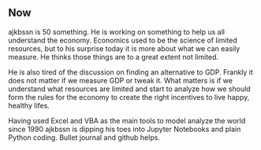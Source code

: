 ## Now

ajkbssn is 50 something.
He is working on something to help us all understand the economy.
Economics used to be the science of limited resources, but to his surprise today it is more about what we can easily measure.
He thinks those things are to a great extent not limited.

He is also tired of the discussion on finding an alternative to GDP.
Frankly it does not matter if we measure GDP or tweak it.
What matters is if we understand what resources are limited and start to analyze how we should form the rules for the economy to create the right incentives to live happy, healthy lifes.

Having used Excel and VBA as the main tools to model analyze the world since 1990 ajkbssn is dipping his toes into Jupyter Notebooks and plain Python coding. Bullet journal and github helps. 
